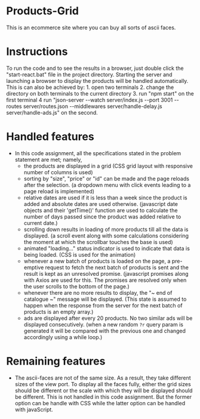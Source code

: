 # Products-Grid
This is an ecommerce site where you can buy all sorts of ascii faces.

# Instructions
To run the code and to see the results in a browser, just double click the "start-react.bat" file
in the project directory. Starting the server and launching a browser to display the products will be
handled automatically. This is can also be achieved by:
    1. open two terminals
    2. change the directory on both terminals to the current directory
    3. run "npm start" on the first terminal
    4  run "json-server --watch server/index.js --port 3001 --routes server/routes.json --middlewares server/handle-delay.js server/handle-ads.js" on the second.

# Handled features
- In this code assignment, all the specifications stated in the problem statement are met; namely,
   + the products are displayed in a grid (CSS grid layout with responsive number of columns is used)
   + sorting by "size", "price" or "id" can be made and the page reloads after the selection.
     (a dropdown menu with click events leading to a page reload is implemented)
   + relative dates are used if it is less than a week since the product is added and 
     absolute dates are used otherwise. (javascript date objects and their 'getTime()' function
     are used to calculate the number of days passed since the product was added relative to
     current date.)
   + scrolling down results in loading of more products till all the data is displayed.
     (a scroll event along with some calculations considering the moment at which the scrollbar 
      touches the base is used)
   + animated "loading..." status indicator is used to indicate that data is being loaded.
     (CSS is used for the animation)
   + whenever a new batch of products is loaded on the page, a pre-emptive request to fetch the
     next batch of products is sent and the result is kept as an unresolved promise. 
     (javascript promises along with Axios are used for this. The promises are resolved only when
      the user scrolls to the bottom of the page.)
   + whenever there are no more results to display, the "~ end of catalogue ~" message will be 
     displayed. (This state is assumed to happen when the response from the server for the next
     batch of products is an empty array.)
   + ads are displayed after every 20 products. No two similar ads will be displayed consecutively.
     (when a new random `?r` query param is generated it will be compared with the previous one and
      changed accordingly using a while loop.)

# Remaining features

- The ascii-faces are not of the same size. As a result, they take different sizes of the view port.
  To display all the faces fully, either the grid sizes should be different or the scale with which 
  they will be displayed should be different. This is not handled in this code assignment. But the 
  former option can be handle with CSS while the latter option can be handled with javaScript.
